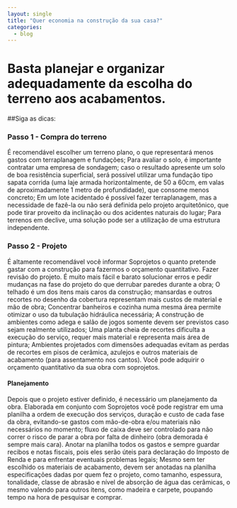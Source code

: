 ```yaml
---
layout: single
title: "Quer economia na construção da sua casa?"
categories:
  - blog
---
```


# Basta planejar e organizar adequadamente da escolha do terreno aos acabamentos.

##Siga as dicas:

### Passo 1 - Compra do terreno

É recomendável escolher um terreno plano, o que representará menos gastos com terraplanagem e fundações;
Para avaliar o solo, é importante contratar uma empresa de sondagem; caso o resultado apresente um solo de boa resistência superficial, será possível utilizar uma fundação tipo sapata corrida (uma laje armada horizontalmente, de 50 a 60cm, em valas de aproximadamente 1 metro de profundidade), que consome menos concreto;
Em um lote acidentado é possível fazer terraplanagem, mas a necessidade de fazê-la ou não será definida pelo projeto arquitetônico, que pode tirar proveito da inclinação ou dos acidentes naturais do lugar;
Para terrenos em declive, uma solução pode ser a utilização de uma estrutura independente.

### Passo 2 -  Projeto

É altamente recomendável você informar Soprojetos o quanto pretende gastar com a construção para fazermos o orçamento quantitativo.
Fazer revisão do projeto. É muito mais fácil e barato solucionar erros e pedir mudanças na fase do projeto do que derrubar paredes durante a obra;
O telhado é um dos itens mais caros da construção; mansardas e outros recortes no desenho da cobertura representam mais custos de material e mão de obra;
Concentrar banheiros e cozinha numa mesma área permite otimizar o uso da tubulação hidráulica necessária;
A construção de ambientes como adega e salão de jogos somente devem ser previstos caso sejam realmente utilizados;
Uma planta cheia de recortes dificulta a execução do serviço, requer mais material e representa mais área de pintura;
Ambientes projetados com dimensões adequadas evitam as perdas de recortes em pisos de cerâmica, azulejos e outros materiais de acabamento (para assentamento nos cantos).
Você pode adquirir o orçamento quantitativo da sua obra com soprojetos.

#### Planejamento ####

Depois que o projeto estiver definido, é necessário um planejamento da obra. Elaborada em conjunto com Soprojetos você pode registrar em uma planilha a ordem de execução dos serviços, duração e custo de cada fase da obra, evitando-se gastos com mão-de-obra e/ou materiais não necessários no momento;
fluxo de caixa deve ser controlado para não correr o risco de parar a obra por falta de dinheiro (obra demorada é sempre mais cara). Anotar na planilha todos os gastos e sempre guardar recibos e notas fiscais, pois eles serão úteis para declaração do Imposto de Renda e para enfrentar eventuais problemas legais;
Mesmo sem ter escolhido os materiais de acabamento, devem ser anotadas na planilha especificações dadas por quem fez o projeto, como tamanho, espessura, tonalidade, classe de abrasão e nível de absorção de água das cerâmicas, o mesmo valendo para outros itens, como madeira e carpete, poupando tempo na hora de pesquisar e comprar.
